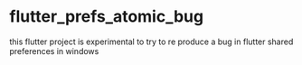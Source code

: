 # flutter_prefs_atomic_bug

this flutter project is experimental to try to re produce a bug in flutter shared preferences
in windows
